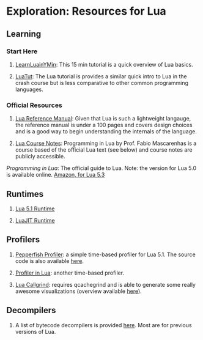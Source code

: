 # Exploration: Resources for Lua

## Learning

### Start Here

1. [LearnLuainYMin](https://learnxinyminutes.com/docs/lua/): This 15 min tutorial is a quick overview of Lua basics.

2. [LuaTut](http://luatut.com/): The Lua tutorial is provides a similar quick intro to Lua in the crash course but is less comparative to other common programming languages.

### Official Resources

1. [Lua Reference Manual](https://www.lua.org/manual/5.3/): Given that Lua is such a lightweight langauge, the reference manual is under a 100 pages and covers design choices and is a good way to begin understanding the internals of the language.

2. [Lua Course Notes](https://dcc.ufrj.br/~fabiom/lua/): Programming in Lua by Prof. Fabio Mascarenhas is a course based of the official Lua text (see below) and course notes are publicly accessible.

*Programming in Lua*: The official guide to Lua. Note: the version for Lua 5.0 is available online.
[Amazon, for Lua 5.3](https://www.amazon.com/exec/obidos/ASIN/8590379868/theprogrammil4-20)

## Runtimes

1. [Lua 5.1 Runtime](../weeks4&5/runtime_lua5_1.md)

2. [LuaJIT Runtime](../weeks4&5/runtime_luajit.md)

## Profilers

1.  [Pepperfish Profiler](../week1/pepperfish_profiler.lua): a simple time-based profiler for Lua 5.1. The source code is also available [here](http://lua-users.org/wiki/PepperfishProfiler).

2.  [Profiler in Lua](../week1/profiler_in_lua.lua): another time-based profiler.

3. [Lua Callgrind](../week1/lua-callgrind.lua): requires qcachegrind and is able to generate some really awesome visualizations (overview available [here](https://jan.kneschke.de/projects/misc/profiling-lua-with-kcachegrind)).

## Decompilers

1. A list of bytecode decompilers is provided [here](http://lua-users.org/wiki/LuaTools). Most are for previous versions of Lua.
